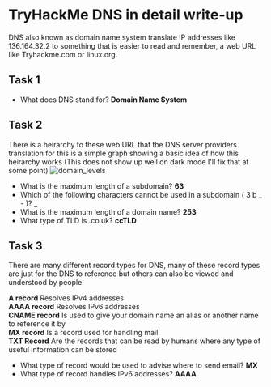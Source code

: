 # TryHackMe DNS in detail write-up
DNS also known as domain name system translate IP addresses like 136.164.32.2 to something that is easier to read and remember, a web URL like Tryhackme.com or linux.org.

## Task 1 
* What does DNS stand for? **Domain Name System**

## Task 2
There is a heirarchy to these web URL that the DNS server providers translation for this is a simple graph  showing a basic idea of how this heirarchy works (This does not show up well on dark mode I'll fix that at some point)
![domain_levels](https://user-images.githubusercontent.com/64501695/160914980-7500582b-d318-4eec-872f-5e8a95be807d.png)

* What is the maximum length of a subdomain? **63**
* Which of the following characters cannot be used in a subdomain ( 3 b _ - )? **_**
* What is the maximum length of a domain name? **253**
* What type of TLD is .co.uk? **ccTLD**

## Task 3
There are many different record types for DNS, many of these record types are just for the DNS to reference but others can also be viewed and understood by people

**A record** Resolves IPv4 addresses                                                                                                                       
**AAAA record** Resolves IPv6 addresses                                                                                                                     
**CNAME record** Is used to give your domain name an alias or another name to reference it by                                                               
**MX record** Is a record used for handling mail                                                                                                           
**TXT Record** Are the records that can be read by humans where any type of useful information can be stored                                               

* What type of record would be used to advise where to send email? **MX**
* What type of record handles IPv6 addresses? **AAAA**
